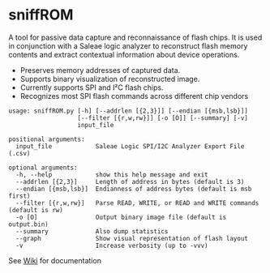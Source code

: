 # sniffROM
A tool for passive data capture and reconnaissance of flash chips. It is used in conjunction with a Saleae logic analyzer to reconstruct flash memory contents and extract contextual information about device operations.

* Preserves memory addresses of captured data.
* Supports binary visualization of reconstructed image.
* Currently supports SPI and I²C flash chips.
* Recognizes most SPI flash commands across different chip vendors
```
usage: sniffROM.py [-h] [--addrlen [{2,3}]] [--endian [{msb,lsb}]]
                   [--filter [{r,w,rw}]] [-o [O]] [--summary] [-v]
                   input_file

positional arguments:
  input_file            Saleae Logic SPI/I2C Analyzer Export File (.csv)

optional arguments:
  -h, --help            show this help message and exit
  --addrlen [{2,3}]     Length of address in bytes (default is 3)
  --endian [{msb,lsb}]  Endianness of address bytes (default is msb first)
  --filter [{r,w,rw}]   Parse READ, WRITE, or READ and WRITE commands (default is rw)
  -o [O]                Output binary image file (default is output.bin)
  --summary             Also dump statistics
  --graph               Show visual representation of flash layout
  -v                    Increase verbosity (up to -vvv)
```
See [Wiki](https://github.com/alainiamburg/sniffROM/wiki) for documentation
